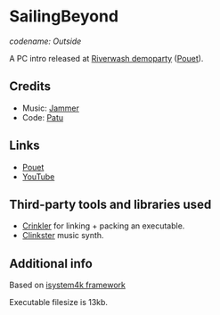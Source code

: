 # SailingBeyond

*codename: Outside*

A PC intro released at [Riverwash demoparty](https://riverwash.org/pl) ([Pouet](https://www.pouet.net/party.php?which=1363&when=2018)).



## Credits

- Music: [Jammer](https://soundcloud.com/jammerc64)
- Code: [Patu](https://github.com/patuwwy)

## Links

- [Pouet](https://www.pouet.net/prod.php?which=77899)
- [YouTube](https://www.youtube.com/watch?v=oITx9xMrAcM)

## Third-party tools and libraries used
* [Crinkler](http://crinkler.net) for linking + packing an executable.
* [Clinkster](https://www.pouet.net/prod.php?which=61592) music synth.

## Additional info

Based on [isystem4k framework](http://www.iquilezles.org/code/isystem1k4k/isystem1k4k.htm)

Executable filesize is 13kb.

